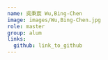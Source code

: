 ```yaml
---
name: 吳秉宸 Wu,Bing-Chen 
image: images/Wu,Bing-Chen.jpg 
role: master
group: alum
links:
  github: link_to_github 
---
```

